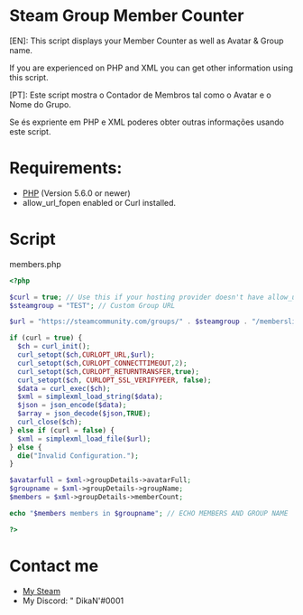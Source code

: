 # Steam Group Member Counter

[EN]:
This script displays your Member Counter as well as Avatar & Group name.

If you are experienced on PHP and XML you can get other information using this script.

[PT]:
Este script mostra o Contador de Membros tal como o Avatar e o Nome do Grupo.

Se és expriente em PHP e XML poderes obter outras informações usando este script.

# Requirements:
- [PHP](https://php.net/) (Version 5.6.0 or newer)
- allow_url_fopen enabled or Curl installed.

# Script
members.php
```php
<?php

$curl = true; // Use this if your hosting provider doesn't have allow_url_fopen enabled.
$steamgroup = "TEST"; // Custom Group URL

$url = "https://steamcommunity.com/groups/" . $steamgroup . "/memberslistxml/?xml=1";

if (curl = true) {
  $ch = curl_init();
  curl_setopt($ch,CURLOPT_URL,$url);
  curl_setopt($ch,CURLOPT_CONNECTTIMEOUT,2);
  curl_setopt($ch,CURLOPT_RETURNTRANSFER,true);
  curl_setopt($ch, CURLOPT_SSL_VERIFYPEER, false);
  $data = curl_exec($ch);
  $xml = simplexml_load_string($data);
  $json = json_encode($data);
  $array = json_decode($json,TRUE);
  curl_close($ch);
} else if (curl = false) {
  $xml = simplexml_load_file($url);
} else {
  die("Invalid Configuration.");
}

$avatarfull = $xml->groupDetails->avatarFull;
$groupname = $xml->groupDetails->groupName;
$members = $xml->groupDetails->memberCount;

echo "$members members in $groupname"; // ECHO MEMBERS AND GROUP NAME

?>
```

# Contact me
- [My Steam](https://steamcommunity.com/id/DikaN1337)
- My Discord: " DikaN'#0001
